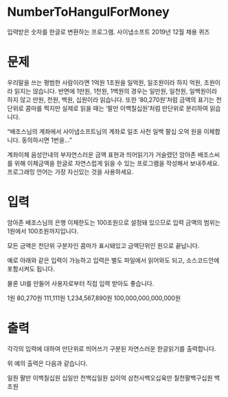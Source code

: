 # NumberToHangulForMoney
입력받은 숫자를 한글로 변환하는 프로그램. 사이냅소프트 2019년 12월 채용 퀴즈

# 문제
우리말을 쓰는 평범한 사람이라면 1억원 1조원을 일억원, 일조원이라 하지 억원, 조원이라 읽지는 않습니다. 반면에 1만원, 1천원, 1백원의 경우는 일만원, 일천원, 일백원이라 하지 않고 만원, 천원, 백원, 십원이라 읽습니다. 또한 ‘80,270원’처럼 금액의 표기는 천단위로 콤마를 찍지만 실제로 읽을 때는 ‘팔만 이백칠십원’처럼 만단위로 분리하여 읽습니다.

“배조스님의 계좌에서 사이냅소프트님의 계좌로 일조 사천 일백 팔십 오억 원을 이체합니다. 동의하시면 1번을…”

계좌이체 음성안내의 부자연스러운 금액 표현과 띄어읽기가 거슬렸던 암아존 배조스씨를 위해 이체금액을 한글로 자연스럽게 읽을 수 있는 프로그램을 작성해서 보내주세요. 프로그래밍 언어는 가장 자신있는 것을 사용하세요.

# 입력
암아존 배조스님의 은행 이체한도는 100조원으로 설정돼 있으므로 입력 금액의 범위는 1원에서 100조원까지입니다.

모든 금액은 천단위 구분자인 콤마가 표시돼있고 금액단위인 원으로 끝납니다.

예로 아래와 같은 입력이 가능하고 입력은 별도 파일에서 읽어와도 되고, 소스코드안에 포함시켜도 됩니다.

물론 UI를 만들어 사용자로부터 직접 입력 받아도 좋습니다.

1원
80,270원
111,111원
1,234,567,890원
100,000,000,000,000원

# 출력
각각의 입력에 대하여 만단위로 띄어쓰기 구분된 자연스러운 한글읽기를 출력합니다.

위 예의 출력은 다음과 같습니다.

일원
팔만 이백칠십원
십일만 천백십일원
십이억 삼천사백오십육만 칠천팔백구십원
백조원

